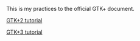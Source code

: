 This is my practices to the official GTK+ document.

[GTK+2 tutorial](https://developer.gnome.org/gtk-tutorial/stable/)

[GTK+3 tutorial](https://developer.gnome.org/gtk3/stable/gtk-getting-started.html)
